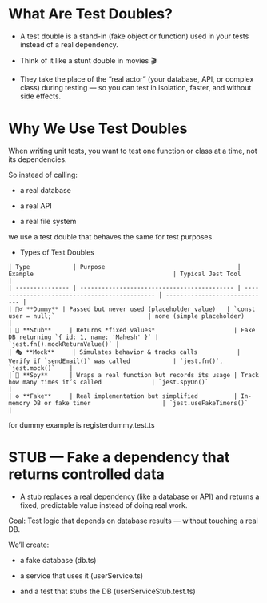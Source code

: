 # What Are Test Doubles?

- A test double is a stand-in (fake object or function) used in your tests instead of a real dependency.

- Think of it like a stunt double in movies 🎬
- They take the place of the “real actor” (your database, API, or complex class) during testing — so you can test in isolation, faster, and without side effects.

# Why We Use Test Doubles

When writing unit tests, you want to test one function or class at a time, not its dependencies.

So instead of calling:

-   a real database

-   a real API

-    a real file system

we use a test double that behaves the same for test purposes.

- Types of Test Doubles

```
| Type            | Purpose                                     | Example                                       | Typical Jest Tool             |
| --------------- | ------------------------------------------- | --------------------------------------------- | ----------------------------- |
| 🧍‍♂️ **Dummy** | Passed but never used (placeholder value)   | `const user = null;`                          | none (simple placeholder)     |
| 🧪 **Stub**     | Returns *fixed values*                      | Fake DB returning `{ id: 1, name: 'Mahesh' }` | `jest.fn().mockReturnValue()` |
| 🎭 **Mock**     | Simulates behavior & tracks calls           | Verify if `sendEmail()` was called            | `jest.fn()`, `jest.mock()`    |
| 🎥 **Spy**      | Wraps a real function but records its usage | Track how many times it’s called              | `jest.spyOn()`                |
| ⚙️ **Fake**     | Real implementation but simplified          | In-memory DB or fake timer                    | `jest.useFakeTimers()`        |
```

for dummy example is registerdummy.test.ts




# STUB — Fake a dependency that returns controlled data

- A stub replaces a real dependency (like a database or API)
and returns a fixed, predictable value instead of doing real work.


Goal: Test logic that depends on database results — without touching a real DB.

We’ll create:

  -  a fake database (db.ts)

  -  a service that uses it (userService.ts)

-   and a test that stubs the DB (userServiceStub.test.ts)